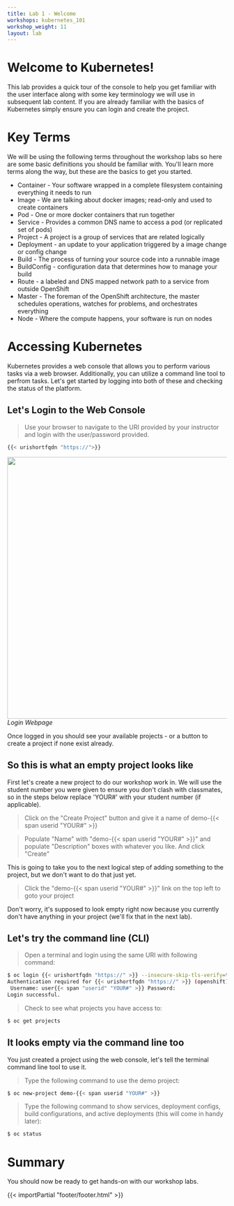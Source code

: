 ```yaml
---
title: Lab 1 - Welcome
workshops: kubernetes_101
workshop_weight: 11
layout: lab
---
```


# Welcome to Kubernetes!
This lab provides a quick tour of the console to help you get familiar with the user interface along with some key terminology we will use in subsequent lab content.  If you are already familiar with the basics of Kubernetes simply ensure you can login and create the project.

# Key Terms
We will be using the following terms throughout the workshop labs so here are some basic definitions you should be familiar with.  You'll learn more terms along the way, but these are the basics to get you started.

* Container - Your software wrapped in a complete filesystem containing everything it needs to run
* Image - We are talking about docker images; read-only and used to create containers
* Pod - One or more docker containers that run together
* Service - Provides a common DNS name to access a pod (or replicated set of pods)
* Project - A project is a group of services that are related logically
* Deployment - an update to your application triggered by a image change or config change
* Build - The process of turning your source code into a runnable image
* BuildConfig - configuration data that determines how to manage your build
* Route - a labeled and DNS mapped network path to a service from outside OpenShift
* Master - The foreman of the OpenShift architecture, the master schedules operations, watches for problems, and orchestrates everything
* Node - Where the compute happens, your software is run on nodes

# Accessing Kubernetes
Kubernetes provides a web console that allows you to perform various tasks via a web browser.  Additionally, you can utilize a command line tool to perfrom tasks.  Let's get started by logging into both of these and checking the status of the platform.

## Let's Login to the Web Console
> Use your browser to navigate to the URI provided by your instructor and login with the user/password provided.

```bash
{{< urishortfqdn "https://">}}
```

<img src="../images/ocp-login.png" width="600"><br/>
*Login Webpage*

Once logged in you should see your available projects - or a button to create a project if none exist already.

## So this is what an empty project looks like
First let's create a new project to do our workshop work in.  We will use the student number you were given to ensure you don't clash with classmates, so in the steps below replace 'YOUR#' with your student number (if applicable).

> Click on the "Create Project" button and give it a name of demo-{{< span userid "YOUR#" >}}

> Populate "Name" with "demo-{{< span userid "YOUR#" >}}" and populate "Description" boxes with whatever you like.  And click "Create"

This is going to take you to the next logical step of adding something to the project, but we don't want to do that just yet.

> Click the "demo-{{< span userid "YOUR#" >}}" link on the top left to goto your project

Don't worry, it's supposed to look empty right now because you currently don't have anything in your project (we'll fix that in the next lab).

## Let's try the command line (CLI)
> <i class="fa fa-terminal"></i> Open a terminal and login using the same URI with following command:

```bash
$ oc login {{< urishortfqdn "https://" >}} --insecure-skip-tls-verify=true
Authentication required for {{< urishortfqdn "https://" >}} (openshift)
 Username: user{{< span "userid" "YOUR#" >}} Password: 
Login successful.
```

> <i class="fa fa-terminal"></i> Check to see what projects you have access to:

```bash
$ oc get projects
```

## It looks empty via the command line too
You just created a project using the web console, let's tell the terminal command line tool to use it.

> <i class="fa fa-terminal"></i> Type the following command to use the demo project:

```bash
$ oc new-project demo-{{< span userid "YOUR#" >}}
```

> <i class="fa fa-terminal"></i> Type the following command to show services, deployment configs, build configurations, and active deployments (this will come in handy later):

```bash
$ oc status
```

# Summary
You should now be ready to get hands-on with our workshop labs.

{{< importPartial "footer/footer.html" >}}
